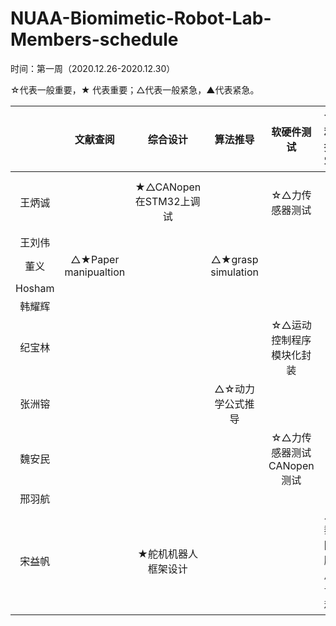 # NUAA-Biomimetic-Robot-Lab-Members-schedule

时间：第一周（2020.12.26-2020.12.30）

☆代表一般重要，★ 代表重要；△代表一般紧急，▲代表紧急。

|        |    文献查阅    |        综合设计          | 算法推导  |   软硬件测试    |  专利撰写  |  文献撰写  |
| :----: | :-----------: | :--------------------: | :------: | :------------: | :------: | :------: |
| 王炳诚  |               | ★△CANopen在STM32上调试  |          | ☆△力传感器测试   |          | ★△ 小论文修改 |
| 王刘伟  |               |                        |          |                |          |          |
| 董义  |△★Paper manipualtion|                       |△★grasp simulation          |                |          |          |
| Hosham  |               |                        |          |                |          |          |
| 韩耀辉  |               |                        |          |                |          |          |
| 纪宝林  |               |                        |          |☆△运动控制程序模块化封装   |          |          |
| 张洲镕  |               |                        | △☆动力学公式推导         |                |          |          |
| 魏安民  |               |                        |          |☆△力传感器测试 CANopen测试                |          |          |
| 邢羽航  |               |                        |          |                |          |          |
| 宋益帆  |               |★舵机机器人框架设计                        |          |                |▲黏附脚爪专利          |           |

